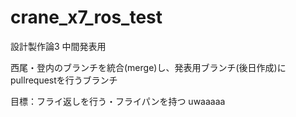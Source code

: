 # crane_x7_ros_test
設計製作論3 中間発表用

西尾・登内のブランチを統合(merge)し、発表用ブランチ(後日作成)にpullrequestを行うブランチ

目標：フライ返しを行う・フライパンを持つ
uwaaaaa  

